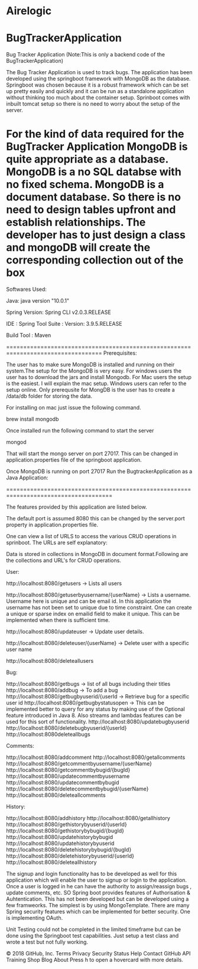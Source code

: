 # Airelogic
BugTrackerApplication
======================================================================================
Bug Tracker Application (Note:This is only a backend code of the BugTrackerApplication)

The Bug Tracker Application is used to track bugs. The application has been developed using the springboot framework with MongoDB as the database. Springboot was chosen because it is a robust framework which can be set up pretty easily and quickly and it can be run as a standalone application without thinking too much about the container setup. Sprinboot comes with inbuilt tomcat setup so there is no need to worry about the setup of the server.

For the kind of data required for the BugTracker Application MongoDB is quite appropriate as a database. MongoDB is a no SQL databse with no fixed schema. MongoDB is a document database. So there is no need to design tables upfront and establish relationships. The developer has to just design a class and mongoDB will create the corresponding collection out of the box
==================================================================================
Softwares Used: 

Java: java version "10.0.1"

Spring Version: Spring CLI v2.0.3.RELEASE

IDE : Spring Tool Suite : Version: 3.9.5.RELEASE

Build Tool : Maven


================================================================================== 
Prerequisites:

The user has to make sure MongoDB is installed and running on their system.The setup for the MongoDB is very easy. For windows users the user has to download the jars and install Mongodb. For Mac users the setup is the easiest. I will explain the mac setup. Windows users can refer to the setup online. Only prerequsite for MongDB is the user has to create a /data/db folder for storing the data.

For installing on mac just issue the following command.

brew install mongodb

Once installed run the following command to start the server

mongod

That will start the mongo server on port 27017. This can be changed in application.properties file of the springboot application.

Once MongoDB is running on port 27017 Run the BugtrackerApplication as a Java Application: 

===================================================================================== 

The features provided by this application are listed below.

The default port is assumed 8080 this can be changed by the server.port property in application.properties file.

One can view a list of URLS to access the various CRUD operations in sprinboot. The URLs are self explanatory:

Data is stored in collections in MongoDB in document format.Following are the collections and URL's for CRUD operations.

User:

http://localhost:8080/getusers -> Lists all users

http://localhost:8080/getuserbyusername/{userName} -> Lists a username. Username here is unique and can be email id. In this application the username has not been set to unique due to time constraint. One can create a unique or sparse index on emailid field to make it unique. This can be implemented when there is sufficient time.

http://localhost:8080/updateuser -> Update user details.

http://localhost:8080/deleteuser/{userName} -> Delete user with a specific user name

http://localhost:8080/deleteallusers

Bug:

http://localhost:8080/getbugs -> list of all bugs including their titles http://localhost:8080/addbug -> To add a bug http://localhost:8080/getbugbyuserid/{userId -> Retrieve bug for a specific user id http://localhost:8080/getbugbystatusopen -> This can be implemented better to query for any status by making use of the Optional feature introduced in Java 8. Also streams and lambdas features can be used for this sort of functionality. http://localhost:8080/updatebugbyuserid http://localhost:8080/deletebugbyuserid/{userId} http://localhost:8080deleteallbugs

Comments:

http://localhost:8080/addcomment http://localhost:8080/getallcomments http://localhost:8080/getcommentbyusername/{userName} http://localhost:8080/getcommentbybugid/{bugId} http://localhost:8080/updatecommentbyusername http://localhost:8080/updatecommentbybugid http://localhost:8080/deletecommentbybugid/{userName} http://localhost:8080/deleteallcomments

History:

http://localhost:8080/addhistory http://localhost:8080/getallhistory http://localhost:8080/gethistorybyuserid/{userId} http://localhost:8080/gethistorybybugid/{bugId} http://localhost:8080/updatehistorybybugid http://localhost:8080/updatehistorybyuserid http://localhost:8080/deletehistorybybugid/{bugId} http://localhost:8080/deletehistorybyuserid/{userId} http://localhost:8080/deleteallhistory

The signup and login functionality has to be developed as well for this application which will enable the user to signup or login to the application. Once a user is logged in he can have the authority to assign/reassign bugs , update comments, etc. SO Spring boot provides features of Authorisation & Auhtentication. This has not been developed but can be developed using a few framweorks. The simplest is by using MongoTemplate. There are many Spring security features which can be implemented for better security. One is implementing OAuth.

Unit Testing could not be completed in the limited timeframe but can be done using the Springboot test capabilities.
Just setup a test class and wrote a test but not fully working. 

© 2018 GitHub, Inc.
Terms
Privacy
Security
Status
Help
Contact GitHub
API
Training
Shop
Blog
About
Press h to open a hovercard with more details.
